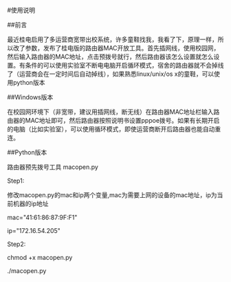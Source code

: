 #使用说明

##前言

最近桂电启用了多运营商宽带出校系统，许多童鞋找我，我看了下，原理一样，所以改了参数，发布了桂电版的路由器MAC开放工具。首先插网线，使用校园网，然后输入路由器的MAC地址，点击预拨号就行，然后路由器该怎么设置就怎么设置。有条件的可以使用实验室不断电电脑开启循环模式，宿舍的路由器就不会掉线了（运营商会在一定时间后自动掉线），如果熟悉linux/unix/os x的童鞋，可以使用python版本

##Windows版本

在校园网环境下（非宽带，建议用插网线，断无线）在路由器MAC地址栏输入路由器的MAC地址即可，然后路由器按照说明书设置pppoe拨号。如果有长期开启的电脑（比如实验室），可以使用循环模式，即使运营商断开后路由器也能自动重连。

##Python版本

路由器预先拨号工具 macopen.py

Step1:

修改macopen.py的mac和ip两个变量,mac为需要上网的设备的mac地址，ip为当前机器的ip地址

mac="41:61:86:87:9F:F1"

ip="172.16.54.205" 

Step2:

chmod +x macopen.py

./macopen.py





